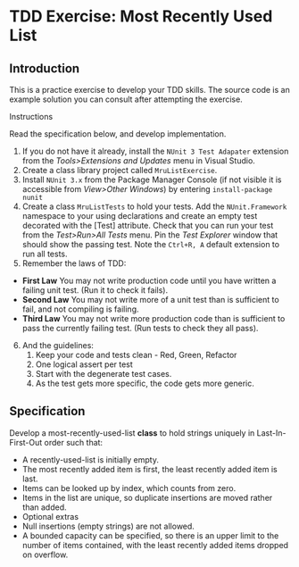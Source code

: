 # TDD Exercise: Most Recently Used List

## Introduction

This is a practice exercise to develop your TDD skills. The source code is an example solution you can consult after attempting the exercise.

Instructions

Read the specification below, and develop implementation.
1.	If you do not have it already, install the `NUnit 3 Test Adapater` extension from the *Tools>Extensions and Updates* menu in Visual Studio.
2.	Create a class library project called `MruListExercise`.
3.	Install `NUnit 3.x` from the Package Manager Console (if not visible it is accessible from *View>Other Windows*) by entering `install-package nunit`
4.	Create a class `MruListTests` to hold your tests. Add the `NUnit.Framework` namespace to your using declarations and create an empty test decorated with the [Test] attribute. Check that you can run your test from the *Test>Run>All Tests* menu. Pin the *Test Explorer* window that should show the passing test. Note the `Ctrl+R, A` default extension to run all tests.
5.	Remember the laws of TDD:
* **First Law**
You may not write production code until you have written a failing unit test. (Run it to check it fails).
* **Second Law**
You may not write more of a unit test than is sufficient to fail, and not compiling is failing.
* **Third Law**
You may not write more production code than is sufficient to pass the currently failing test. (Run tests to check they all pass).

6.	And the guidelines:
    1.	Keep your code and tests clean - Red, Green, Refactor
    2.	One logical assert per test
    3.	Start with the degenerate test cases.
    4.	As the test gets more specific, the code gets more generic.

## Specification

Develop a most-recently-used-list **class** to hold strings uniquely in Last-In-First-Out order such that:
* A recently-used-list is initially empty.
* The most recently added item is first, the least recently added item is last.
* Items can be looked up by index, which counts from zero.
* Items in the list are unique, so duplicate insertions are moved rather than added.
* Optional extras
* Null insertions (empty strings) are not allowed.
* A bounded capacity can be specified, so there is an upper limit to the number of items contained, with the least recently added items dropped on overflow.
